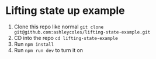 # Lifting state up example

1. Clone this repo like normal `git clone git@github.com:ashleycoles/lifting-state-example.git`
2. CD into the repo `cd lifting-state-example`
3. Run `npm install`
4. Run `npm run dev` to turn it on
